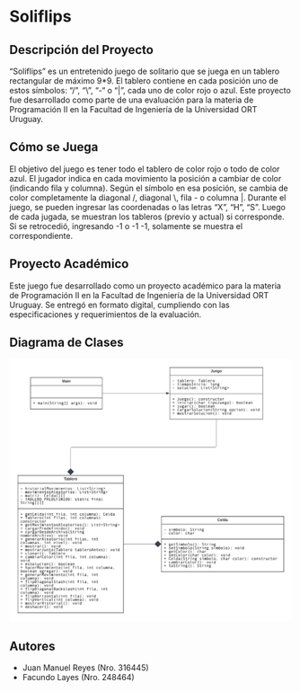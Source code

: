 # Soliflips

## Descripción del Proyecto

“Soliflips” es un entretenido juego de solitario que se juega en un tablero rectangular de máximo 9*9. El tablero contiene en cada posición uno de estos símbolos: “/”, “\\”, “-“ o “|”, cada uno de color rojo o azul. Este proyecto fue desarrollado como parte de una evaluación para la materia de Programación II en la Facultad de Ingeniería de la Universidad ORT Uruguay.

## Cómo se Juega

El objetivo del juego es tener todo el tablero de color rojo o todo de color azul. El jugador indica en cada movimiento la posición a cambiar de color (indicando fila y columna). Según el símbolo en esa posición, se cambia de color completamente la diagonal /, diagonal \\, fila - o columna |. Durante el juego, se pueden ingresar las coordenadas o las letras “X”, “H”, “S”. Luego de cada jugada, se muestran los tableros (previo y actual) si corresponde. Si se retrocedió, ingresando -1 o -1 -1, solamente se muestra el correspondiente.

## Proyecto Académico

Este juego fue desarrollado como un proyecto académico para la materia de Programación II en la Facultad de Ingeniería de la Universidad ORT Uruguay. Se entregó en formato digital, cumpliendo con las especificaciones y requerimientos de la evaluación.

## Diagrama de Clases

![UML](UML.png)


## Autores

- Juan Manuel Reyes (Nro. 316445)
- Facundo Layes (Nro. 248464)
